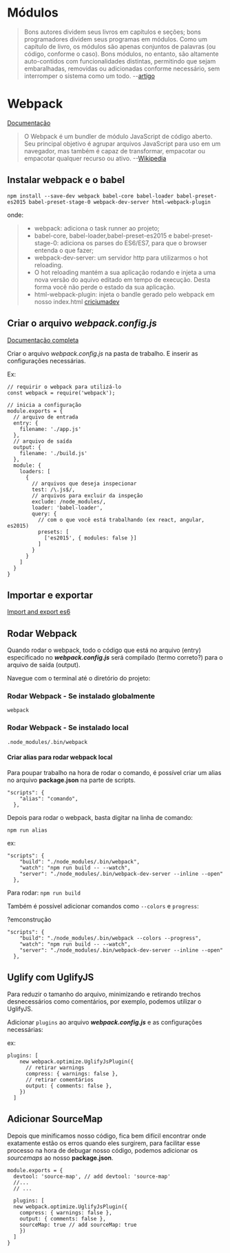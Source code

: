 # Módulos
> Bons autores dividem seus livros em capítulos e seções; bons programadores dividem seus programas em módulos.
> Como um capítulo de livro, os módulos são apenas conjuntos de palavras (ou código, conforme o caso).
> Bons módulos, no entanto, são altamente auto-contidos com funcionalidades distintas, permitindo que sejam embaralhadas, removidas ou adicionadas conforme necessário, sem interromper o sistema como um todo. --[artigo](https://medium.freecodecamp.org/javascript-modules-a-beginner-s-guide-783f7d7a5fcc#.b592lxm37)

# Webpack
[Documentação](https://webpack.js.org/api)

> O Webpack é um bundler de módulo JavaScript de código aberto. Seu principal objetivo é agrupar arquivos JavaScript para uso em um navegador, mas também é capaz de transformar, empacotar ou empacotar qualquer recurso ou ativo. --[Wikipedia](https://en.wikipedia.org/wiki/Webpack)

## Instalar webpack e o babel

`npm install --save-dev webpack babel-core babel-loader babel-preset-es2015 babel-preset-stage-0 webpack-dev-server html-webpack-plugin`

onde:

> * webpack: adiciona o task runner ao projeto;
> * babel-core, babel-loader,babel-preset-es2015 e babel-preset-stage-0: adiciona os parses do ES6/ES7, para que o browser entenda o que fazer;
> * webpack-dev-server: um servidor http para utilizarmos o hot reloading.
> * O hot reloading mantém a sua aplicação rodando e injeta a uma nova versão do aquivo editado em tempo de execução. Desta forma você não perde o estado da sua aplicação.
> * html-webpack-plugin: injeta o bandle gerado pelo webpack em nosso index.html [criciumadev](https://medium.com/criciumadev/configurando-webpack-es6-7-e5368e4e33c)

## Criar o arquivo *webpack.config.js*
[Documentação completa](https://webpack.js.org/configuration/)

Criar o arquivo *webpack.config.js* na pasta de trabalho. E inserir as configurações necessárias.

Ex:
```
// requirir o webpack para utilizá-lo
const webpack = require('webpack');

// inicia a configuração
module.exports = {
  // arquivo de entrada 
  entry: {
    filename: './app.js'
  },
  // arquivo de saída
  output: {
    filename: './build.js'
  },
  module: {
    loaders: [
      {
        // arquivos que deseja inspecionar
        test: /\.js$/,
        // arquivos para excluir da inspeção
        exclude: /node_modules/,
        loader: 'babel-loader',
        query: {
          // com o que você está trabalhando (ex react, angular, es2015)
          presets: [
            ['es2015', { modules: false }]
          ]
        }
      }
    ]
  }
}
```

## Importar e exportar 
[Import and export es6]()

## Rodar Webpack
Quando rodar o webpack, todo o código que está no arquivo (entry) especificado no ***webpack.config.js*** será 
compilado (termo correto?) para o arquivo de saída (output).

Navegue com o terminal até o diretório do projeto:

### Rodar Webpack - Se instalado globalmente
`webpack`

### Rodar Webpack - Se instalado local
`.node_modules/.bin/webpack`

#### Criar alias para rodar webpack local
Para poupar trabalho na hora de rodar o comando, é possível criar um alias no arquivo **package.json** na parte de scripts.

```
"scripts": {
    "alias": "comando",
  },
```

Depois para rodar o webpack, basta digitar na linha de comando:

`npm run alias`

ex:

```
"scripts": {
    "build": "./node_modules/.bin/webpack",
    "watch": "npm run build -- --watch",
    "server": "./node_modules/.bin/webpack-dev-server --inline --open"
  },
```

Para rodar: `npm run build`

Também é possível adicionar comandos como `--colors` e `progress`:

?emconstrução

```
"scripts": {
    "build": "./node_modules/.bin/webpack --colors --progress",
    "watch": "npm run build -- --watch",
    "server": "./node_modules/.bin/webpack-dev-server --inline --open"
  },
```

## Uglify com UglifyJS
Para reduzir o tamanho do arquivo, minimizando e retirando trechos desnecessários como comentários, por exemplo, podemos utilizar o UglifyJS.

Adicionar `plugins` ao arquivo ***webpack.config.js*** e as configurações necessárias:

ex:
```
plugins: [
    new webpack.optimize.UglifyJsPlugin({
      // retirar warnings
      compress: { warnings: false },
      // retirar comentários
      output: { comments: false },
    })
  ]
```

## Adicionar SourceMap 
Depois que minificamos nosso código, fica bem difícil encontrar onde exatamente estão os erros quando eles surgirem, para facilitar esse processo na hora de debugar nosso código, podemos adicionar os *sourcemaps* ao nosso **package.json**.

```
module.exports = {
  devtool: 'source-map', // add devtool: 'source-map'
  //...
  // ...

  plugins: [
  new webpack.optimize.UglifyJsPlugin({
    compress: { warnings: false },
    output: { comments: false },
    sourceMap: true // add sourceMap: true
    })
  ]
}
```
